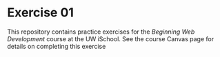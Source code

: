 # Exercise 01

This repository contains practice exercises for the _Beginning Web Development_ course at the UW iSchool. See the course Canvas page for details on completing this exercise
